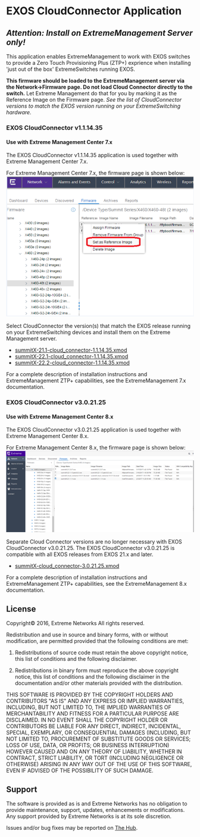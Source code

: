 # EXOS CloudConnector Application
## _Attention: Install on ExtremeManagement Server only!_
This application enables ExtremeManagement to work with EXOS switches to provide a Zero Touch Provisioning Plus (ZTP+) exprience when installing 'just out of the box' ExtremeSwitches running EXOS.

__This firmware should be loaded to the ExtremeManagement server via the Network->Firmware page. Do not load Cloud Connector directly to the switch.__ 
Let Extreme Management do that for you by marking it as the Reference Image on the Firmware page.
_See the list of CloudConnector versions to match the EXOS version running on your ExtremeSwitching hardware._

### EXOS CloudConnector v1.1.14.35
#### Use with Extreme Management Center 7.x
The EXOS CloudConnector v1.1.14.35 application is used together with Extreme Management Center 7.x.

For Extreme Management Center 7.x, the firmware page is shown below:
![](EmgmtRefImage.png "ExtremeManagement Reference image")

Select CloudConnector the version(s) that match the EXOS release running on your ExtremeSwitching devices and install them on the Extreme Management server. 
- [summitX-21.1-cloud_connector-1.1.14.35.xmod](summitX-cloud_connector-1.1.14.35.xmod?raw=true)
- [summitX-22.1-cloud_connector-1.1.14.35.xmod](summitX-cloud_connector-1.1.14.35.xmod?raw=true)
- [summitX-22.2-cloud_connector-1.1.14.35.xmod](summitX-cloud_connector-1.1.14.35.xmod?raw=true)
 
For a complete description of installation instructions and ExtremeManagement ZTP+ capabilities, see the ExtremeManagement 7.x documentation.

### EXOS CloudConnector v3.0.21.25
#### Use with Extreme Management Center 8.x
The EXOS CloudConnector v3.0.21.25 application is used together with Extreme Management Center 8.x.

For Extreme Management Center 8.x, the firmware page is shown below:
![](EMC8_0.png "ExtremeManagement Reference image")

Separate Cloud Connector versions are no longer necessary with EXOS CloudConnector v3.0.21.25. The EXOS CloudConnector v3.0.21.25 is compatible with all EXOS releases from EXOS 21.x and later. 
- [summitX-cloud_connector-3.0.21.25.xmod](summitX-cloud_connector-3.0.21.25.xmod?raw=true)

For a complete description of installation instructions and ExtremeManagement ZTP+ capabilities, see the ExtremeManagement 8.x documentation.

## License
Copyright© 2016, Extreme Networks
All rights reserved.

Redistribution and use in source and binary forms, with or without modification,
are permitted provided that the following conditions are met:

1. Redistributions of source code must retain the above copyright notice, this
list of conditions and the following disclaimer.

2. Redistributions in binary form must reproduce the above copyright notice,
this list of conditions and the following disclaimer in the documentation
and/or other materials provided with the distribution.

THIS SOFTWARE IS PROVIDED BY THE COPYRIGHT HOLDERS AND CONTRIBUTORS "AS IS" AND
ANY EXPRESS OR IMPLIED WARRANTIES, INCLUDING, BUT NOT LIMITED TO, THE IMPLIED
WARRANTIES OF MERCHANTABILITY AND FITNESS FOR A PARTICULAR PURPOSE ARE
DISCLAIMED. IN NO EVENT SHALL THE COPYRIGHT HOLDER OR CONTRIBUTORS BE LIABLE
FOR ANY DIRECT, INDIRECT, INCIDENTAL, SPECIAL, EXEMPLARY, OR CONSEQUENTIAL
DAMAGES (INCLUDING, BUT NOT LIMITED TO, PROCUREMENT OF SUBSTITUTE GOODS OR
SERVICES; LOSS OF USE, DATA, OR PROFITS; OR BUSINESS INTERRUPTION) HOWEVER
CAUSED AND ON ANY THEORY OF LIABILITY, WHETHER IN CONTRACT, STRICT LIABILITY,
OR TORT (INCLUDING NEGLIGENCE OR OTHERWISE) ARISING IN ANY WAY OUT OF THE USE
OF THIS SOFTWARE, EVEN IF ADVISED OF THE POSSIBILITY OF SUCH DAMAGE.

## Support
The software is provided as is and Extreme Networks has no obligation to provide
maintenance, support, updates, enhancements or modifications.
Any support provided by Extreme Networks is at its sole discretion.

Issues and/or bug fixes may be reported on [The Hub](https://community.extremenetworks.com/extreme).

